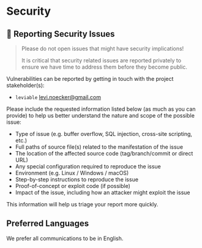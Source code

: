 # Security

## 🔐 Reporting Security Issues

> Please do not open issues that might have security implications!
>
> It is critical that security related issues are reported privately to ensure we have time to address them before they become public.

Vulnerabilities can be reported by getting in touch with the project stakeholder(s):

- `leviable` [levi.noecker@gmail.com](mailto:levi.noecker@gmail.com)

Please include the requested information listed below (as much as you can provide) to help us better understand the nature and scope of the possible issue:

- Type of issue (e.g. buffer overflow, SQL injection, cross-site scripting, etc.)
- Full paths of source file(s) related to the manifestation of the issue
- The location of the affected source code (tag/branch/commit or direct URL)
- Any special configuration required to reproduce the issue
- Environment (e.g. Linux / Windows / macOS)
- Step-by-step instructions to reproduce the issue
- Proof-of-concept or exploit code (if possible)
- Impact of the issue, including how an attacker might exploit the issue

This information will help us triage your report more quickly.

## Preferred Languages

We prefer all communications to be in English.
